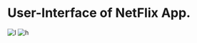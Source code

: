 # User-Interface of NetFlix App.  
![l](https://user-images.githubusercontent.com/113658115/213906441-46290e34-1147-4aad-a4c3-851da5fa1e53.jpg)
![h](https://user-images.githubusercontent.com/113658115/213906442-8280ab23-e873-4a2f-a515-2037b5f960c6.jpg)


